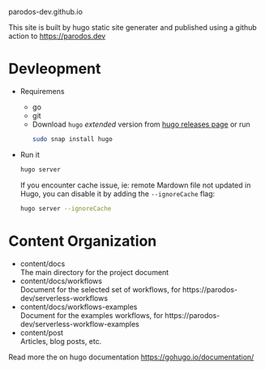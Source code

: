 parodos-dev.github.io 

This site is built by hugo static site generater and published using a github action to https://parodos.dev

# Devleopment
- Requiremens
    - go
    - git
    - Download `hugo` *extended* version from [hugo releases page](https://github.com/gohugoio/hugo/releases/)       or run 
      ```bash
      sudo snap install hugo
      ```

- Run it 
    ```bash
    hugo server
    ```
    If you encounter cache issue, ie: remote Mardown file not updated in Hugo, you can disable it by adding the `--ignoreCache` flag:
    ```bash
    hugo server --ignoreCache
    ```

# Content Organization

- content/docs \
  The main directory for the project document 
- content/docs/workflows \
  Document for the selected set of workflows, for https://parodos-dev/serverless-workflows
- content/docs/workflows-examples \
  Document for the examples workflows, for https://parodos-dev/serverless-workflow-examples
- content/post \
  Articles, blog posts, etc.

Read more the on hugo documentation https://gohugo.io/documentation/
